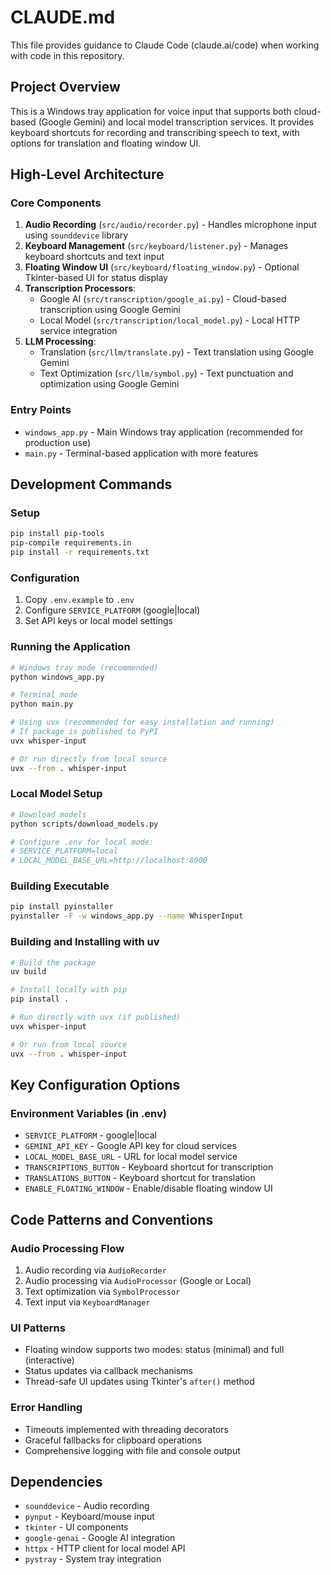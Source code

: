 # CLAUDE.md

This file provides guidance to Claude Code (claude.ai/code) when working with code in this repository.

## Project Overview

This is a Windows tray application for voice input that supports both cloud-based (Google Gemini) and local model transcription services. It provides keyboard shortcuts for recording and transcribing speech to text, with options for translation and floating window UI.

## High-Level Architecture

### Core Components
1. **Audio Recording** (`src/audio/recorder.py`) - Handles microphone input using `sounddevice` library
2. **Keyboard Management** (`src/keyboard/listener.py`) - Manages keyboard shortcuts and text input
3. **Floating Window UI** (`src/keyboard/floating_window.py`) - Optional Tkinter-based UI for status display
4. **Transcription Processors**:
   - Google AI (`src/transcription/google_ai.py`) - Cloud-based transcription using Google Gemini
   - Local Model (`src/transcription/local_model.py`) - Local HTTP service integration
5. **LLM Processing**:
   - Translation (`src/llm/translate.py`) - Text translation using Google Gemini
   - Text Optimization (`src/llm/symbol.py`) - Text punctuation and optimization using Google Gemini

### Entry Points
- `windows_app.py` - Main Windows tray application (recommended for production use)
- `main.py` - Terminal-based application with more features

## Development Commands

### Setup
```bash
pip install pip-tools
pip-compile requirements.in
pip install -r requirements.txt
```

### Configuration
1. Copy `.env.example` to `.env`
2. Configure `SERVICE_PLATFORM` (google|local)
3. Set API keys or local model settings

### Running the Application
```bash
# Windows tray mode (recommended)
python windows_app.py

# Terminal mode
python main.py

# Using uvx (recommended for easy installation and running)
# If package is published to PyPI
uvx whisper-input

# Or run directly from local source
uvx --from . whisper-input
```

### Local Model Setup
```bash
# Download models
python scripts/download_models.py

# Configure .env for local mode:
# SERVICE_PLATFORM=local
# LOCAL_MODEL_BASE_URL=http://localhost:8000
```

### Building Executable
```bash
pip install pyinstaller
pyinstaller -F -w windows_app.py --name WhisperInput
```

### Building and Installing with uv
```bash
# Build the package
uv build

# Install locally with pip
pip install .

# Run directly with uvx (if published)
uvx whisper-input

# Or run from local source
uvx --from . whisper-input
```

## Key Configuration Options

### Environment Variables (in .env)
- `SERVICE_PLATFORM` - google|local
- `GEMINI_API_KEY` - Google API key for cloud services
- `LOCAL_MODEL_BASE_URL` - URL for local model service
- `TRANSCRIPTIONS_BUTTON` - Keyboard shortcut for transcription
- `TRANSLATIONS_BUTTON` - Keyboard shortcut for translation
- `ENABLE_FLOATING_WINDOW` - Enable/disable floating window UI

## Code Patterns and Conventions

### Audio Processing Flow
1. Audio recording via `AudioRecorder`
2. Audio processing via `AudioProcessor` (Google or Local)
3. Text optimization via `SymbolProcessor`
4. Text input via `KeyboardManager`

### UI Patterns
- Floating window supports two modes: status (minimal) and full (interactive)
- Status updates via callback mechanisms
- Thread-safe UI updates using Tkinter's `after()` method

### Error Handling
- Timeouts implemented with threading decorators
- Graceful fallbacks for clipboard operations
- Comprehensive logging with file and console output

## Dependencies
- `sounddevice` - Audio recording
- `pynput` - Keyboard/mouse input
- `tkinter` - UI components
- `google-genai` - Google AI integration
- `httpx` - HTTP client for local model API
- `pystray` - System tray integration